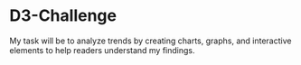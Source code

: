 # D3-Challenge
My task will be to analyze trends by creating charts, graphs, and interactive elements to help readers understand my findings.
